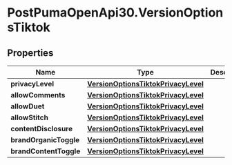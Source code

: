 # PostPumaOpenApi30.VersionOptionsTiktok

## Properties

Name | Type | Description | Notes
------------ | ------------- | ------------- | -------------
**privacyLevel** | [**VersionOptionsTiktokPrivacyLevel**](VersionOptionsTiktokPrivacyLevel.md) |  | [optional] 
**allowComments** | [**VersionOptionsTiktokPrivacyLevel**](VersionOptionsTiktokPrivacyLevel.md) |  | [optional] 
**allowDuet** | [**VersionOptionsTiktokPrivacyLevel**](VersionOptionsTiktokPrivacyLevel.md) |  | [optional] 
**allowStitch** | [**VersionOptionsTiktokPrivacyLevel**](VersionOptionsTiktokPrivacyLevel.md) |  | [optional] 
**contentDisclosure** | [**VersionOptionsTiktokPrivacyLevel**](VersionOptionsTiktokPrivacyLevel.md) |  | [optional] 
**brandOrganicToggle** | [**VersionOptionsTiktokPrivacyLevel**](VersionOptionsTiktokPrivacyLevel.md) |  | [optional] 
**brandContentToggle** | [**VersionOptionsTiktokPrivacyLevel**](VersionOptionsTiktokPrivacyLevel.md) |  | [optional] 


